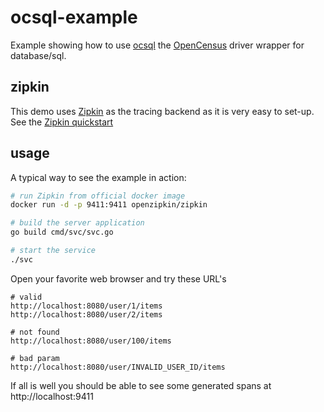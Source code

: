 # ocsql-example

Example showing how to use [ocsql] the [OpenCensus] driver wrapper for database/sql.

## zipkin

This demo uses [Zipkin] as the tracing backend as it is very easy to set-up.
See the [Zipkin quickstart](https://zipkin.io/pages/quickstart)

## usage

A typical way to see the example in action:
```bash
# run Zipkin from official docker image
docker run -d -p 9411:9411 openzipkin/zipkin

# build the server application
go build cmd/svc/svc.go

# start the service
./svc
```

Open your favorite web browser and try these URL's
```
# valid
http://localhost:8080/user/1/items
http://localhost:8080/user/2/items

# not found
http://localhost:8080/user/100/items

# bad param
http://localhost:8080/user/INVALID_USER_ID/items

```

If all is well you should be able to see some generated spans at http://localhost:9411

[ocsql]:(https://github.com/opencensus-integrations/ocsql)
[zipkin]:(https://zipkin.io)
[opencensus]:(https://opencensus.io)
